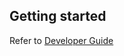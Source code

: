## Getting started

Refer to [Developer Guide](https://aws.github.io/aws-pdk/developer_guides/cloudscape-react-ts-website/index.html)